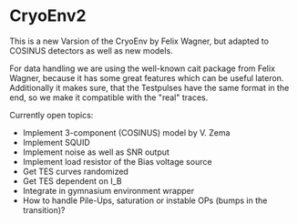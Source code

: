 # CryoEnv2
This is a new Varsion of the CryoEnv by Felix Wagner, but adapted to COSINUS detectors as well as new models.

For data handling we are using the well-known cait package from Felix Wagner, because it has some great features which can be useful lateron. Additionally it makes sure, that the Testpulses have the same format in the end, so we make it compatible with the "real" traces.

Currently open topics:
- Implement 3-component (COSINUS) model by V. Zema
- Implement SQUID
- Implement noise as well as SNR output
- Implement load resistor of the Bias voltage source
- Get TES curves randomized
- Get TES dependent on I_B
- Integrate in gymnasium environment wrapper
- How to handle Pile-Ups, saturation or instable OPs (bumps in the transition)?